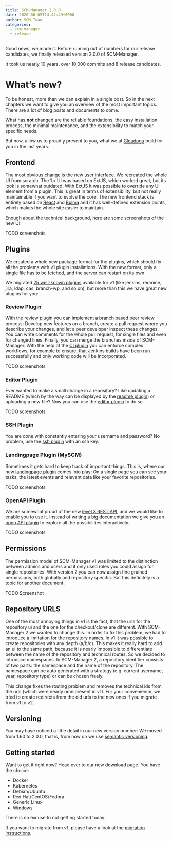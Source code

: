 ```yaml
---
title: SCM-Manager 2.0.0
date: 2020-06-05T14:42:49+0000
author: SCM-Team
categories:
  - scm-manager
  - release
---
```


Good news, we made it. Before running out of numbers for our release candidates, we finally released version 2.0.0 of SCM-Manager. 

It took us nearly 10 years, over 10,000 commits and 8 release candidates.

# What’s new?

To be honest, more than we can explain in a single post. So in the next chapters we want to give you an overview of the most important topics. There are a lot of blog posts and documents to come.

What has **not** changed are the reliable foundations, the easy installation process, the minimal maintenance, and the extensibility to match your specific needs.

But now, allow us to proudly present to you, what we at [Cloudogu](https://cloudogu.com/) build for you in the last years.

## Frontend

The most obvious change is the new user interface. We recreated the whole UI from scratch. The 1.x UI was based on ExtJS, which worked great, but its look is somewhat outdated. With ExtJS it was possible to override any UI element from a plugin. This is great in terms of extensibility, but not really maintainable if you want to evolve the core. The new frontend stack is entirely based on [React](https://reactjs.org/) and [Bulma](https://bulma.io/) and it has well-defined extension points, which makes the whole site easier to maintain.

Enough about the technical background, here are some screenshots of the new UI:

TODO screenshots

## Plugins

We created a whole new package format for the plugins, which should fix all the problems with v1 plugin installations. With the new format, only a single file has to be fetched, and the server can restart on its own.

We migrated [25 well-known plugins](https://www.scm-manager.org/plugins/) available for v1 (like jenkins, redmine, jira, ldap, cas, branch-wp, and so on), but more than this we have great new plugins for you:

### Review Plugin

With the [review plugin](https://www.scm-manager.org/plugins/scm-review-plugin/) you can implement a branch based peer review process: Develop new features on a branch, create a pull request where you describe your changes, and let a peer developer inspect these changes. You can write comments for the whole pull request, for single files and even for changed lines. Finally, you can merge the branches inside of SCM-Manager. With the help of the [CI plugin](https://www.scm-manager.org/plugins/scm-ci-plugin) you can enforce complex workflows, for example to ensure, that Jenkins builds have been run successfully and only working code will be incorporated.

TODO screenshots

### Editor Plugin

Ever wanted to make a small change in a repository? Like updating a README (which by the way can be displayed by the [readme plugin](https://www.scm-manager.org/plugins/scm-readme-plugin)) or uploading a new file? Now you can use the [editor plugin](https://www.scm-manager.org/plugins/scm-editor-plugin) to do so.

TODO screenshots

### SSH Plugin

You are done with constantly entering your username and password? No problem, use the [ssh plugin](https://www.scm-manager.org/plugins/scm-ssh-plugin) with an ssh key.

### Landingpage Plugin (MySCM)

Sometimes it gets hard to keep track of important things. This is, where our new [landingpage plugin](https://www.scm-manager.org/plugins/scm-landingpage-plugin) comes into play: On a single page you can see your tasks, the latest events and relevant data like your favorite repositories.

TODO screenshots

### OpenAPI Plugin

We are somewhat proud of the new [level 3 REST API](https://martinfowler.com/articles/richardsonMaturityModel.html), and we would like to enable you to use it. Instead of writing a big documentation we give you an [open API plugin](https://www.scm-manager.org/plugins/scm-openapi-plugin) to explore all the possibilities interactively.

TODO screenshots

## Permissions

The permission model of SCM-Manager v1 was limited to the distinction between admins and users and it only used roles you could assign for single repositories. With version 2 you can now assign fine grained permissions, both globally and repository specific. But this definitely is a topic for another document.

TODO Screenshot

## Repository URLS

One of the most annoying things in v1 is the fact, that the urls for the repository ui and the one for the checkout/clone are different. With SCM-Manager 2 we wanted to change this. In order to fix this problem, we had to introduce a limitation for the repository names. In v1 it was possible to create repositories with any depth (a/b/c). This makes it really hard to add an ui to the same path, because it is nearly impossible to differentiate between the name of the repository and technical routes. So we decided to introduce namespaces. In SCM-Manager 2, a repository identifier consists of two parts: the namespace and the name of the repository. The namespace can be auto generated with a strategy (e.g. current username, year, repository type) or can be chosen freely.

This change fixes the routing problem and removes the technical ids from the urls (which were nearly omnipresent in v1). For your convenience, we tried to create redirects from the old urls to the new ones if you migrate from v1 to v2.

## Versioning

You may have noticed a little detail in our new version number: We moved from 1.60 to 2.0.0, that is, from now on we use [semantic versioning](https://semver.org/).

## Getting started

Want to get it right now? Head over to our new download page. You have the choice:

* Docker
* Kubernetes
* Debian/Ubuntu
* Red Hat/CentOS/Fedora
* Generic Linux
* Windows

There is no excuse to not getting started today.

If you want to migrate from v1, please have a look at the [migration instructions](/docs/2.0.x/en/migrate-scm-manager-from-v1/).
